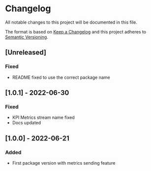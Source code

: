 # Changelog
All notable changes to this project will be documented in this file.

The format is based on [Keep a Changelog](http://keepachangelog.com/en/1.0.0/)
and this project adheres to [Semantic Versioning](http://semver.org/spec/v2.0.0.html).

## [Unreleased]
### Fixed
- README fixed to use the correct package name

## [1.0.1] - 2022-06-30
### Fixed
- KPI Metrics stream name fixed
- Docs updated

## [1.0.0] - 2022-06-21
### Added
- First package version with metrics sending feature
